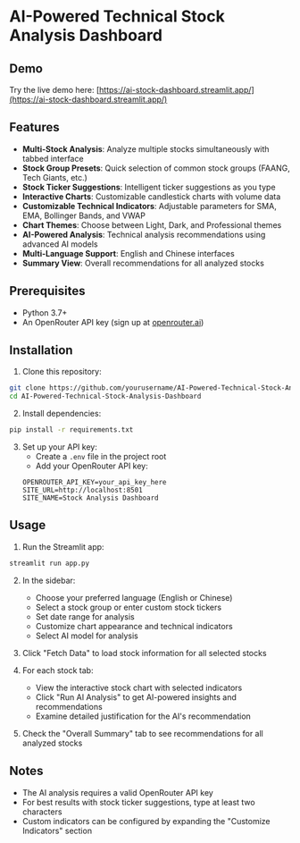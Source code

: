 # AI-Powered Technical Stock Analysis Dashboard

## Demo

Try the live demo here: [https://ai-stock-dashboard.streamlit.app/](https://ai-stock-dashboard.streamlit.app/)

## Features

- **Multi-Stock Analysis**: Analyze multiple stocks simultaneously with tabbed interface
- **Stock Group Presets**: Quick selection of common stock groups (FAANG, Tech Giants, etc.)
- **Stock Ticker Suggestions**: Intelligent ticker suggestions as you type
- **Interactive Charts**: Customizable candlestick charts with volume data
- **Customizable Technical Indicators**: Adjustable parameters for SMA, EMA, Bollinger Bands, and VWAP
- **Chart Themes**: Choose between Light, Dark, and Professional themes
- **AI-Powered Analysis**: Technical analysis recommendations using advanced AI models
- **Multi-Language Support**: English and Chinese interfaces
- **Summary View**: Overall recommendations for all analyzed stocks

## Prerequisites

- Python 3.7+
- An OpenRouter API key (sign up at [openrouter.ai](https://openrouter.ai))

## Installation

1. Clone this repository:
```bash
git clone https://github.com/yourusername/AI-Powered-Technical-Stock-Analysis-Dashboard.git
cd AI-Powered-Technical-Stock-Analysis-Dashboard
```

2. Install dependencies:
```bash
pip install -r requirements.txt
```

3. Set up your API key:
   - Create a `.env` file in the project root
   - Add your OpenRouter API key:
   ```
   OPENROUTER_API_KEY=your_api_key_here
   SITE_URL=http://localhost:8501
   SITE_NAME=Stock Analysis Dashboard
   ```

## Usage

1. Run the Streamlit app:
```bash
streamlit run app.py
```

2. In the sidebar:
   - Choose your preferred language (English or Chinese)
   - Select a stock group or enter custom stock tickers
   - Set date range for analysis
   - Customize chart appearance and technical indicators
   - Select AI model for analysis

3. Click "Fetch Data" to load stock information for all selected stocks

4. For each stock tab:
   - View the interactive stock chart with selected indicators
   - Click "Run AI Analysis" to get AI-powered insights and recommendations
   - Examine detailed justification for the AI's recommendation

5. Check the "Overall Summary" tab to see recommendations for all analyzed stocks

## Notes

- The AI analysis requires a valid OpenRouter API key
- For best results with stock ticker suggestions, type at least two characters
- Custom indicators can be configured by expanding the "Customize Indicators" section

